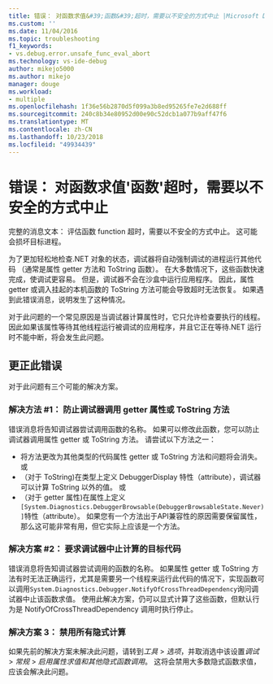 ```yaml
---
title: 错误： 对函数求值&#39;函数&#39;超时，需要以不安全的方式中止 |Microsoft Docs
ms.custom: ''
ms.date: 11/04/2016
ms.topic: troubleshooting
f1_keywords:
- vs.debug.error.unsafe_func_eval_abort
ms.technology: vs-ide-debug
author: mikejo5000
ms.author: mikejo
manager: douge
ms.workload:
- multiple
ms.openlocfilehash: 1f36e56b2870d5f099a3b8ed95265fe7e2d688ff
ms.sourcegitcommit: 240c8b34e80952d00e90c52dcb1a077b9aff47f6
ms.translationtype: MT
ms.contentlocale: zh-CN
ms.lasthandoff: 10/23/2018
ms.locfileid: "49934439"
---
```

# <a name="error-evaluating-the-function-39function39-timed-out-and-needed-to-be-aborted-in-an-unsafe-way"></a>错误： 对函数求值&#39;函数&#39;超时，需要以不安全的方式中止

完整的消息文本： 评估函数 function 超时，需要以不安全的方式中止。 这可能会损坏目标进程。 

为了更加轻松地检查.NET 对象的状态，调试器将自动强制调试的进程运行其他代码 （通常是属性 getter 方法和 ToString 函数）。 在大多数情况下，这些函数快速完成，使调试更容易。 但是，调试器不会在沙盒中运行应用程序。 因此，属性 getter 或调入挂起的本机函数的 ToString 方法可能会导致超时无法恢复。 如果遇到此错误消息，说明发生了这种情况。
 
对于此问题的一个常见原因是当调试器计算属性时，它只允许检查要执行的线程。 因此如果该属性等待其他线程运行被调试的应用程序，并且它正在等待.NET 运行时不能中断，将会发生此问题。
 
## <a name="to-correct-this-error"></a>更正此错误
 
对于此问题有三个可能的解决方案。
 
### <a name="solution-1-prevent-the-debugger-from-calling-the-getter-property-or-tostring-method"></a>解决方法 #1： 防止调试器调用 getter 属性或 ToString 方法
 
错误消息将告知调试器尝试调用函数的名称。 如果可以修改此函数，您可以防止调试器调用属性 getter 或 ToString 方法。 请尝试以下方法之一：
 
* 将方法更改为其他类型的代码属性 getter 或 ToString 方法和问题将会消失。
    或
* （对于 ToString)在类型上定义 DebuggerDisplay 特性（attribute），调试器可以计算 ToString 以外的值。
    或
* （对于 getter 属性)在属性上定义 `[System.Diagnostics.DebuggerBrowsable(DebuggerBrowsableState.Never)]`特性（attribute）。 如果您有一个方法出于API兼容性的原因需要保留属性，那么这可能非常有用，但它实际上应该是一个方法。
 
### <a name="solution-2-have-the-target-code-ask-the-debugger-to-abort-the-evaluation"></a>解决方案 #2： 要求调试器中止计算的目标代码
 
错误消息将告知调试器尝试调用的函数的名称。 如果属性 getter 或 ToString 方法有时无法正确运行，尤其是需要另一个线程来运行此代码的情况下，实现函数可以调用`System.Diagnostics.Debugger.NotifyOfCrossThreadDependency`询问调试器中止该函数求值。 使用此解决方案，仍可以显式计算了这些函数，但默认行为是 NotifyOfCrossThreadDependency 调用时执行停止。
 
### <a name="solution-3-disable-all-implicit-evaluation"></a>解决方案 3： 禁用所有隐式计算
 
如果先前的解决方案未解决此问题，请转到*工具* > *选项*，并取消选中该设置*调试* >  *常规* > *启用属性求值和其他隐式函数调用*。 这将会禁用大多数隐式函数求值，应该会解决此问题。



  
